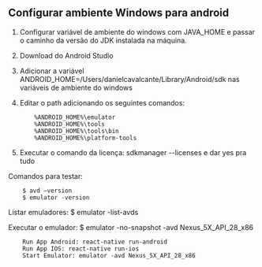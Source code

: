 ## Configurar ambiente Windows para android

1. Configurar variável de ambiente do windows com JAVA_HOME e passar o caminho da versão do JDK instalada na máquina. 
2. Download do Android Studio
3. Adicionar a variável ANDROID_HOME=/Users/danielcavalcante/Library/Android/sdk nas variáveis de ambiente do windows
4. Editar o path adicionando os seguintes comandos:
    ```
        %ANDROID_HOME%\emulator
        %ANDROID_HOME%\tools
        %ANDROID_HOME%\tools\bin
        %ANDROID_HOME%\platform-tools
    ```

5. Executar o comando da licença: sdkmanager --licenses e dar yes pra tudo

Comandos para testar:
```
    $ avd —version
    $ emulator -version
```

Listar emuladores:
$ emulator -list-avds

Executar o emulador:
$ emulator -no-snapshot -avd Nexus_5X_API_28_x86

```
    Run App Android: react-native run-android
    Run App IOS: react-native run-ios
    Start Emulator: emulator -avd Nexus_5X_API_28_x86
```